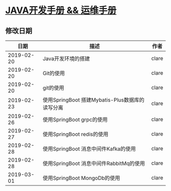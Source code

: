 # [JAVA开发手册 && 运维手册](SUMMARY.md)

## 修改日期

|日期|描述|作者|
|------------|-----|------|
|2019-02-20|Java开发环境的搭建|clare|
|2019-02-20|Git的使用|clare|
|2019-02-20|git的使用|clare|
|2019-02-23|使用SpringBoot 搭建Mybatis-Plus数据库的读写分离 |clare|
|2019-02-26|使用SpringBoot grpc的使用|clare|
|2019-02-27|使用SpringBoot redis的使用|clare|
|2019-02-28|使用SpringBoot 消息中间件Kafka的使用|clare|
|2019-02-28|使用SpringBoot 消息中间件RabbitMq的使用|clare|
|2019-03-01|使用SpringBoot MongoDb的使用|clare|